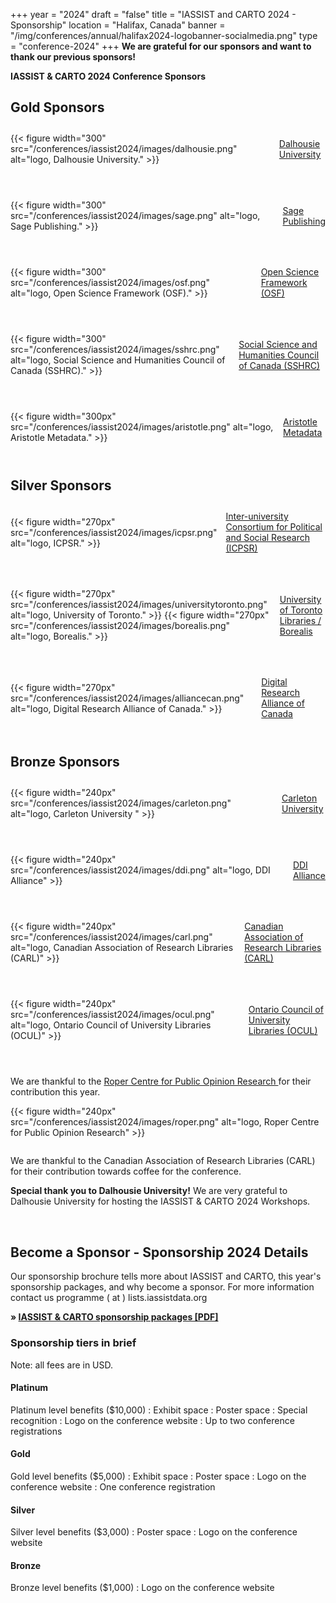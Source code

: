 +++
year = "2024"
draft = "false"
title = "IASSIST and CARTO 2024 - Sponsorship"
location = "Halifax, Canada"
banner = "/img/conferences/annual/halifax2024-logobanner-socialmedia.png"
type = "conference-2024"
+++
**We are grateful for our sponsors and want to thank our previous sponsors!**

**IASSIST & CARTO 2024 Conference Sponsors**

<!--
### Platinum Sponsors
-->
<!-- logo 330 px -->

## Gold Sponsors
<!-- logo 300 px -->

<div style="display:flex;align-items:center;margin:2em 0 4em 0;">
  <div>
    {{< figure width="300" src="/conferences/iassist2024/images/dalhousie.png" alt="logo, Dalhousie University." >}}
  </div> 
  <div style="margin-left:1em;">
   <a href="https://www.dal.ca/">Dalhousie University  <span class="fas fa-external-link-alt"></span></a>
  </div>
</div>

<div style="display:flex;align-items:center;margin:2em 0 4em 0;">
  <div>
    {{< figure width="300" src="/conferences/iassist2024/images/sage.png" alt="logo, Sage Publishing." >}}
  </div> 
  <div style="margin-left:1em;">
   <a href="https://sagepub.com/">Sage Publishing <span class="fas fa-external-link-alt"></span></a>
  </div>
</div>

<div style="display:flex;align-items:center;margin:2em 0 4em 0;">
  <div>
    {{< figure width="300" src="/conferences/iassist2024/images/osf.png" alt="logo, Open Science Framework (OSF)." >}}
  </div> 
  <div style="margin-left:1em;">
   <a href="https://osf.io/">Open Science Framework (OSF) <span class="fas fa-external-link-alt"></span></a>
  </div>
</div>
<div style="display:flex;align-items:center;margin:2em 0 4em 0;">
  <div>
    {{< figure width="300" src="/conferences/iassist2024/images/sshrc.png" alt="logo, Social Science and Humanities Council of Canada (SSHRC)." >}}
  </div> 
  <div style="margin-left:1em;">
   <a href="https://www.sshrc-crsh.gc.ca/home-accueil-eng.aspx">Social Science and Humanities Council of Canada (SSHRC) <span class="fas fa-external-link-alt"></span></a>
  </div>
</div>
<div style="display:flex;align-items:center;margin:2em 0 4em 0;">
  <div>
    {{< figure width="300px" src="/conferences/iassist2024/images/aristotle.png" alt="logo, Aristotle Metadata." >}}
  </div>
  <div style="margin-left:1em;">
    <a href="https://www.aristotlemetadata.com/">Aristotle Metadata <span class="fas fa-external-link-alt"></span></a>
  </div>
</div>

## Silver Sponsors
<!-- logo 270 px -->

<div style="display:flex;align-items:center;margin:2em 0 4em 0;">
  <div>
    {{< figure width="270px" src="/conferences/iassist2024/images/icpsr.png" alt="logo, ICPSR." >}}
  </div> 
  <div style="margin-left:1em;">
    <a href="https://www.icpsr.umich.edu/">Inter-university Consortium for Political and Social Research (ICPSR) <span class="fas fa-external-link-alt"></span></a>
  </div>
</div>

<div style="display:flex;align-items:center;margin:2em 0 4em 0;">
  <div>
    {{< figure width="270px" src="/conferences/iassist2024/images/universitytoronto.png" alt="logo, University of Toronto." >}}
    {{< figure width="270px" src="/conferences/iassist2024/images/borealis.png" alt="logo, Borealis." >}}
  </div> 
  <div style="margin-left:1em;">
    <a href="https://mdl.library.utoronto.ca/collections/data-portal/borealis">University of Toronto Libraries / Borealis <span class="fas fa-external-link-alt"></span></a>
  </div>
</div>

<div style="display:flex;align-items:center;margin:2em 0 4em 0;">
  <div>
    {{< figure width="270px" src="/conferences/iassist2024/images/alliancecan.png" alt="logo, Digital Research Alliance of Canada." >}}
  </div> 
  <div style="margin-left:1em;">
    <a href="https://alliancecan.ca/en">Digital Research Alliance of Canada <span class="fas fa-external-link-alt"></span></a>
  </div>
</div>

## Bronze Sponsors
<!-- logo 240 px -->

<div style="display:flex;align-items:center;margin:2em 0 4em 0;">
  <div>
    {{< figure width="240px" src="/conferences/iassist2024/images/carleton.png" alt="logo, Carleton University " >}}
  </div> 
  <div style="margin-left:1em;">
   <a href="https://carleton.ca/">Carleton University <span class="fas fa-external-link-alt"></span></a>
  </div>
</div>

<div style="display:flex;align-items:center;margin:2em 0 4em 0;">
  <div>
    {{< figure width="240px" src="/conferences/iassist2024/images/ddi.png" alt="logo, DDI Alliance" >}}
  </div> 
  <div style="margin-left:1em;">
   <a href="https://ddialliance.org/">DDI Alliance <span class="fas fa-external-link-alt"></span></a>
  </div>
</div>

<div style="display:flex;align-items:center;margin:2em 0 4em 0;">
  <div>
    {{< figure width="240px" src="/conferences/iassist2024/images/carl.png" alt="logo, Canadian Association of Research Libraries (CARL)" >}}
  </div> 
  <div style="margin-left:1em;">
   <a href="https://www.carl-abrc.ca/">Canadian Association of Research Libraries (CARL) <span class="fas fa-external-link-alt"></span></a>
  </div>
</div>

<div style="display:flex;align-items:center;margin:2em 0 4em 0;">
  <div>
    {{< figure width="240px" src="/conferences/iassist2024/images/ocul.png" alt="logo, Ontario Council of University Libraries (OCUL)" >}}
  </div> 
  <div style="margin-left:1em;">
   <a href="https://ocul.on.ca/">Ontario Council of University Libraries (OCUL) <span class="fas fa-external-link-alt"></span></a>
  </div>
</div>

We are thankful to the [Roper Centre for Public Opinion Research <span class="fas fa-external-link-alt"></span>](https://ropercenter.cornell.edu/) for their contribution this year.
<div style="display:flex;align-items:center;margin:1em 0 2em 0;">
  <div>
    {{< figure width="240px" src="/conferences/iassist2024/images/roper.png" alt="logo, Roper Centre for Public Opinion Research" >}}
  </div> 
</div>

We are thankful to the Canadian Association of Research Libraries (CARL) for their contribution towards coffee for the conference. 

**Special thank you to Dalhousie University!** We are very grateful to Dalhousie University for hosting the IASSIST & CARTO 2024 Workshops.  




<br />

## Become a Sponsor - Sponsorship 2024 Details

Our sponsorship brochure tells more about IASSIST and CARTO, this year's sponsorship packages, and why become a sponsor. For more information contact us programme ( at ) lists.iassistdata.org 

**&raquo; [IASSIST & CARTO sponsorship packages [PDF]](/file/conferences/iassist-carto-2024-sponsorship-package.pdf)**

### Sponsorship tiers in brief

Note: all fees are in USD.

#### Platinum 

Platinum level benefits ($10,000)
: Exhibit space
: Poster space
: Special recognition
: Logo on the conference website
: Up to two conference registrations

#### Gold

Gold level benefits ($5,000)
: Exhibit space
: Poster space
: Logo on the conference website
: One conference registration

#### Silver

Silver level benefits ($3,000)
: Poster space
: Logo on the conference website

#### Bronze

Bronze level benefits ($1,000)
: Logo on the conference website





<!--
## Platinum

<div style="display:flex;align-items:center;margin:2em 0 4em 0;">
  <div>
    {{< figure src="aristotle.png" alt="Aristotle Metadata logo" >}}
  </div>
  <div style="margin-left:1em;">
    <a href="https://www.aristotlemetadata.com/">Aristotle Metadata</a>
  </div>
</div>

<div style="display:flex;align-items:center;margin:2em 0 4em 0;">
  <div>
    {{< figure src="icpsr.png" alt="ICPSR logo" >}}
  </div> 
  <div style="margin-left:1em;">
    <a href="https://www.icpsr.umich.edu/">Inter-university Consortium for Political and Social Research (ICPSR)</a>
  </div>
</div>

<div style="display:flex;align-items:center;margin:2em 0 4em 0;">
  <div>
    {{< figure src="ukds.png" alt="UK Data Service logo" >}}
  </div> 
  <div style="margin-left:1em;">
    <a href="https://ukdataservice.ac.uk/">UK Data Service</a>
  </div>
</div>

## Gold

<div style="display:flex;align-items:center;margin:2em 0 4em 0;">
  <div>
    {{< figure src="ciesin.png" alt="CIESIN" >}}
  </div>
  <div style="margin-left:1em;">
   <a href="http://ciesin.org/">Columbia Climate School. Center for Earth Science Information Network (CIESIN)</a>
  </div>
</div>

<div style="display:flex;align-items:center;margin:2em 0 4em 0;">
  <div>
    {{< figure src="clarivate.png" alt="Clarivate/ProQuest" >}}
  </div> 
  <div style="margin-left:1em;">
    <a href="https://clarivate.com/">Clarivate/ProQuest</a>
  </div>
</div>

<div style="display:flex;align-items:center;margin:2em 0 4em 0;">
  <div>
    {{< figure src="wrds.png" alt="WRDS" >}}
  </div> 
  <div style="margin-left:1em;">
    <a href="https://wrds-www.wharton.upenn.edu/">Wharton Research Data Services (WRDS), The Wharton School</a>
  </div>
</div>

## Silver

<div style="display:flex;align-items:center;margin:2em 0 4em 0;">
  <div>
    {{< figure src="carl.png" alt="CARL" >}}
  </div>
  <div style="margin-left:1em;">
    <a href="https://www.carl-abrc.ca/">Canadian Association of Research Libraries - Association des bibliothèques de recherche du Canada</a>
  </div>
</div>

<div style="display:flex;align-items:center;margin:2em 0 4em 0;">
  <div>
    {{< figure src="ddi.png" alt="DDI Alliance" >}}
  </div> 
  <div style="margin-left:1em;">
   <a href="https://ddialliance.org/">DDI Alliance</a>
  </div>
</div>

<div style="display:flex;align-items:center;margin:2em 0 4em 0;">
  <div>
    {{< figure src="ebsco.png" alt="Ebsco" >}}
  </div> 
  <div style="margin-left:1em;">
    <a href="https://www.ebsco.com/">Ebsco</a>
  </div>
</div>

<div style="display:flex;align-items:center;margin:2em 0 4em 0;">
  <div>
    {{< figure src="temple.png" alt="Temple University Libraries" >}}
  </div> 
  <div style="margin-left:1em;">
    <a href="https://library.temple.edu/">Temple University Libraries</a>
  </div>
</div>

## Bronze

<div style="display:flex;align-items:center;margin:2em 0 4em 0;">
  <div>
    {{< figure src="roper.png" alt="Roper Center" >}}
  </div>
  <div style="margin-left:1em;">
    <a href="https://ropercenter.cornell.edu/">Roper Center for Public Opinion Research</a>
  </div>
</div>

<div style="display:flex;align-items:center;margin:2em 0 4em 0;">
  <div>
    {{< figure src="upenn.png" alt="Penn Libraries" >}}
  </div> 
  <div style="margin-left:1em;">
    <a href="https://www.library.upenn.edu/">University of Pennsylvania Libraries</a>
  </div>
</div>

<br style="clear:both;">
-->